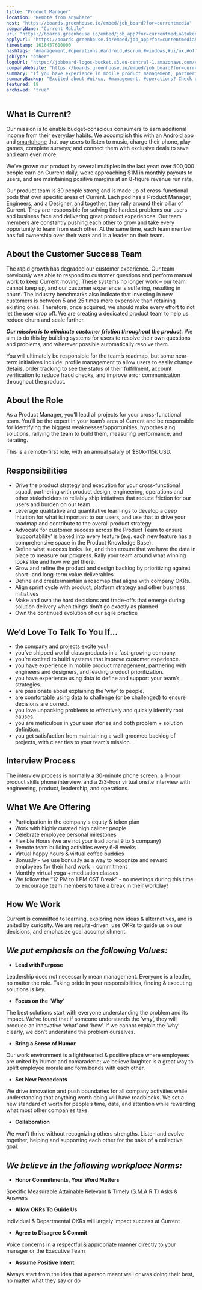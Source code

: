 ```yaml
---
title: "Product Manager"
location: "Remote from anywhere"
host: "https://boards.greenhouse.io/embed/job_board?for=currentmedia"
companyName: "Current Mobile"
url: "https://boards.greenhouse.io/embed/job_app?for=currentmedia&token=5136484002"
applyUrl: "https://boards.greenhouse.io/embed/job_app?for=currentmedia&token=5136484002#app"
timestamp: 1616457600000
hashtags: "#management,#operations,#android,#scrum,#windows,#ui/ux,#office"
jobType: "other"
logoUrl: "https://jobboard-logos-bucket.s3.eu-central-1.amazonaws.com/current-mobile"
companyWebsite: "https://boards.greenhouse.io/embed/job_board?for=currentmedia"
summary: "If you have experience in mobile product management, partnering with engineers and designers, and leading product prioritization, consider applying to Current Mobile's job post for a new Product Manager."
summaryBackup: "Excited about #ui/ux, #management, #operations? Check out this job post!"
featured: 19
archived: "true"
---
```


## What is Current?

Our mission is to enable budget-conscious consumers to earn additional income from their everyday habits. We accomplish this with [an Android app](https://play.google.com/store/apps/details?id=us.current.android) and [smartphone](https://modephone.com/) that pay users to listen to music, charge their phone, play games, complete surveys; and connect them with exclusive deals to save and earn even more. 

We’ve grown our product by several multiples in the last year: over 500,000 people earn on Current daily, we’re approaching $1M in monthly payouts to users, and are maintaining positive margins at an 8-figure revenue run rate.

Our product team is 30 people strong and is made up of cross-functional pods that own specific areas of Current. Each pod has a Product Manager, Engineers, and a Designer, and together, they rally around their pillar of Current. They are responsible for solving the hardest problems our users and business face and delivering great product experiences. Our team members are constantly pushing each other to grow and take every opportunity to learn from each other. At the same time, each team member has full ownership over their work and is a leader on their team.

## About the Customer Success Team

The rapid growth has degraded our customer experience. Our team previously was able to respond to customer questions and perform manual work to keep Current moving. These systems no longer work – our team cannot keep up, and our customer experience is suffering, resulting in churn. The industry benchmarks also indicate that investing in new customers is between 5 and 25 times more expensive than retaining existing ones. Therefore, once acquired, we should make every effort to not let the user drop off. We are creating a dedicated product team to help us reduce churn and scale further.

**_Our mission is to_** **_eliminate_** **_customer friction throughout the product._** We aim to do this by building systems for users to resolve their own questions and problems, and wherever possible automatically resolve them.

You will ultimately be responsible for the team’s roadmap, but some near-term initiatives include: profile management to allow users to easily change details, order tracking to see the status of their fulfillment, account verification to reduce fraud checks, and improve error communication throughout the product.

## About the Role

As a Product Manager, you’ll lead all projects for your cross-functional team. You’ll be the expert in your team’s area of Current and be responsible for identifying the biggest weaknesses/opportunities, hypothesizing solutions, rallying the team to build them, measuring performance, and iterating.

This is a remote-first role, with an annual salary of $80k-115k USD.

## Responsibilities

*   Drive the product strategy and execution for your cross-functional squad, partnering with product design, engineering, operations and other stakeholders to reliably ship initiatives that reduce friction for our users and burden on our team.
*   Leverage qualitative and quantitative learnings to develop a deep intuition for what is important to our users, and use that to drive your roadmap and contribute to the overall product strategy.
*   Advocate for customer success across the Product Team to ensure ‘supportability’ is baked into every feature (e.g. each new feature has a comprehensive space in the Product Knowledge Base).
*   Define what success looks like, and then ensure that we have the data in place to measure our progress. Rally your team around what winning looks like and how we get there.
*   Grow and refine the product and design backlog by prioritizing against short- and long-term value deliverables
*   Define and create/maintain a roadmap that aligns with company OKRs.
*   Align sprint cycle with product, platform strategy and other business initiatives 
*   Make and own the hard decisions and trade-offs that emerge during solution delivery when things don't go exactly as planned
*   Own the continued evolution of our agile practice

## We’d Love To Talk To You If...

*   the company and projects excite you!
*   you’ve shipped world-class products in a fast-growing company.
*   you’re excited to build systems that improve customer experience.
*   you have experience in mobile product management, partnering with engineers and designers, and leading product prioritization.
*   you have experience using data to define and support your team’s strategies.
*   are passionate about explaining the ‘why’ to people.
*   are comfortable using data to challenge (or be challenged) to ensure decisions are correct.
*   you love unpacking problems to effectively and quickly identify root causes.
*   you are meticulous in your user stories and both problem + solution definition. 
*   you get satisfaction from maintaining a well-groomed backlog of projects, with clear ties to your team’s mission.

## Interview Process

The interview process is normally a 30-minute phone screen, a 1-hour product skills phone interview, and a 2/3-hour virtual onsite interview with engineering, product, leadership, and operations.

## What We Are Offering

*   Participation in the company's equity & token plan
*   Work with highly curated high caliber people
*   Celebrate employee personal milestones
*   Flexible Hours (we are not your traditional 9 to 5 company)
*   Remote team building activities every 6-8 weeks
*   Virtual happy hours & virtual coffee buddies
*   Bonus.ly - we use bonus.ly as a way to recognize and reward employees for their hard work + commitment 
*   Monthly virtual yoga + meditation classes
*   We follow the “12 PM to 1 PM CST Break” - no meetings during this time to encourage team members to take a break in their workday!

## How We Work

Current is committed to learning, exploring new ideas & alternatives, and is united by curiosity. We are results-driven, use OKRs to guide us on our decisions, and emphasize goal accomplishment.

## _We put emphasis on the following Values:_

*   **Lead with Purpose**

Leadership does not necessarily mean management. Everyone is a leader, no matter the role. Taking pride in your responsibilities, finding & executing solutions is key.

*   **Focus on the ‘Why’**

The best solutions start with everyone understanding the problem and its impact. We’ve found that if someone understands the ‘why’, they will produce an innovative ‘what’ and ‘how’. If we cannot explain the ‘why’ clearly, we don’t understand the problem ourselves.

*   **Bring a Sense of Humor**

Our work environment is a lighthearted & positive place where employees are united by humor and camaraderie; we believe laughter is a great way to uplift employee morale and form bonds with each other.

*   **Set New Precedents**

We drive innovation and push boundaries for all company activities while understanding that anything worth doing will have roadblocks. We set a new standard of worth for people’s time, data, and attention while rewarding what most other companies take.

*   **Collaboration**

We won’t thrive without recognizing others strengths. Listen and evolve together, helping and supporting each other for the sake of a collective goal.

## _We believe in the following workplace Norms:_

*   **Honor Commitments, Your Word Matters**

Specific Measurable Attainable Relevant & Timely (S.M.A.R.T) Asks & Answers

*   **Allow OKRs To Guide Us**

Individual & Departmental OKRs will largely impact success at Current

*   **Agree to Disagree & Commit**

Voice concerns in a respectful & appropriate manner directly to your manager or the Executive Team

*   **Assume Positive Intent**

Always start from the idea that a person meant well or was doing their best, no matter what they say or do
